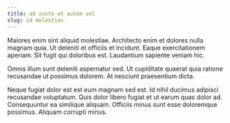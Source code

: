 ```yaml
---
title: ad iusto et autem vel
slug: id molestias
---
```


Maiores enim sint aliquid molestiae. Architecto enim et dolores nulla magnam quia. Ut deleniti et officiis et incidunt. Eaque exercitationem aperiam. Sit fugit qui doloribus est. Laudantium sapiente veniam hic.

Omnis illum sunt deleniti aspernatur sed. Ut cupiditate quaerat quia ratione recusandae ut possimus dolorem. At nesciunt praesentium dicta.

Neque fugiat dolor est est eum magnam sed est. Id nihil ducimus adipisci recusandae voluptatum. Quis dolor libero fugiat et ut earum quas dolor ad. Consequuntur ea similique aliquam. Officiis minus sunt esse doloremque possimus. Aliquam corrupti minus.
